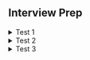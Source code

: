 ## Interview Prep

<!-- Test 1 -->
<details>
    <summary>Test 1</summary>
    <ul>
        <li><a>https://jsonplaceholder.typicode.com/users</a></li>   
        <li>Use the Api to connect and display on the dom</li>   
    </ul>
</details>

<!-- Test 2 -->
<details>
    <summary>Test 2</summary>
    <ul>
        <li><a>https://randomuser.me/api</a></li>   
        <li>Use a button displays a picture and name. Every time you click the button you display a new user</li>   
        <details>
            <summary>Tips</summary>
            <ul>
                <li>create a function outside of app, that receives the api call and returns the stringified version of the data</li>
                <li>create a onClick function that puts the data into an array</li>
                <li>make sure that the data received is parsed</li>
                <li></li>
            </ul>
        </details>
    </ul>
</details>

<!-- Test 3 -->
<details>
    <summary>Test 3</summary>
    <ul>
        <li><a>https://randomuser.me/api</a></li>
        <li>Using the API, display a list of cards that show each user's name and username</li>
        <li>add an input line that allows you to type and filter the cards that are displayed</li>
        <li>You can either filter it with every keystroke or with a button that activates the filter</li>
    </ul>

</details>
